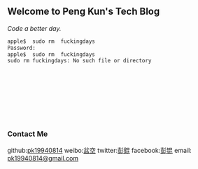 ## **Welcome to Peng Kun's Tech Blog**


_Code a better day._





```markdown
apple$  sudo rm  fuckingdays
Password:  
apple$  sudo rm  fuckingdays
sudo rm fuckingdays: No such file or directory











```





### **Contact Me**
github:[pk19940814](https://github.com/pk19940814)
weibo:[盆空](http://weibo.com/kom0055)
twitter:[彭錕](https://twitter.com/ev_Sin)
facebook:[彭锟](https://www.facebook.com/evSinCN)
email: pk19940814@gmail.com
